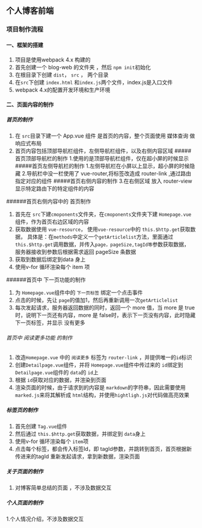 ## 个人博客前端

### 项目制作流程

#### 一、框架的搭建

1. 项目是使用webpack 4.x 构建的
2. 首先创建一个 blog-web 的文件夹 ，然后 `npm init`初始化
3. 在根目录下创建 `dist`， `src` ， 两个目录
4. 在`src`下创建 `index.html` 和`index.js`两个文件，index.js是入口文件
5. webpack 4.x的配置开发环境和生产环境

#### 二、页面内容的制作

##### 首页的制作

1. 在 `src`目录下建一个 App.vue 组件  是首页的内容，整个页面使用 媒体查询 做响应式布局
2. 首页内容包括顶部导航栏组件，左侧导航栏组件，以及右侧内容区域
#####首页顶部导航栏的制作
1.使用的是顶部导航栏组件，仅在超小屏的时候显示
#####首页左侧导航栏的制作
1.左侧导航栏在小屏以上显示，超小屏的时候隐藏
2.导航栏中没一栏使用了 vue-router,将标签改造成 router-link ,通过路由指定对应的组件
#####首页右侧内容的制作
3.在右侧区域 放入 router-view  显示特定路由下的特定组件的内容

######首页右侧内容中的 首页制作
1. 首先在 `src`下建`cmoponents`文件夹，在`cmoponents`文件夹下建 `Homepage.vue`组件，作为首页右边区域的内容
2. 获取数据使用 `vue-resource`， 使用`vue-resource`中的 `this.$http.get`获取数据，
   具体是：在`methods`中定义一个`getArticlelist`方法，里面通过`this.$http.get`调用数据，并传入`page，pageSize,tagId等`参数获取数据，
   服务器接收到参数后根据需求返回 pageSize 条数据
3. 获取到数据后绑定到data 身上
4. 使用v-for 循环渲染每个 item 项


######首页中 下一页功能的制作

1. 为 `Homepage.vue`组件中的  `下一页标签` 绑定一个点击事件
2. 点击的时候，先让 `page`的值加1，然后再重新调用一次`getArticlelist`
3. 每次发起请求，服务器返回数据的同时，返回一个 more 值，当 more 是 true 时，说明下一页还有内容，more 是 false时，表示下一页没有内容，此时隐藏
   下一页标签，并显示 没有更多 

###### 首页中 阅读更多功能 的制作

1. 改造`Homepage.vue` 中的  `阅读更多` 标签为 `router-link`  ，并提供唯一的`id`标识
2. 创建`Detailpage.vue`组件，并将 `Homepage.vue`组件中传过来的 `id`绑定到`Detailpage.vue`组件的 `data`的 `id`上
3. 根据 `id`获取对应的数据，并渲染到页面
4. 渲染页面的时候，由于请求到的内容是 `markdown`的字符串，因此需要使用 `marked.js`来将其解析成 `html`结构，并使用`hightligh.js`对代码做高亮效果

##### 标签页的制作

1. 首先创建 `Tag.vue`组件
2. 然后通过 `this.$http.get`获取数据，并绑定到 `data`身上
3. 使用v-for 循环渲染每个 `item`项
4. 点击每个标签，都会传入标签Id，即 tagId参数，并跳转到首页，首页根据新传进来的tagId 重新发起请求，拿到新数据，渲染页面


##### 关于页面的制作

1. 对博客简单总结的页面 ，不涉及数据交互

##### 个人页面的制作

1.个人情况介绍，不涉及数据交互

